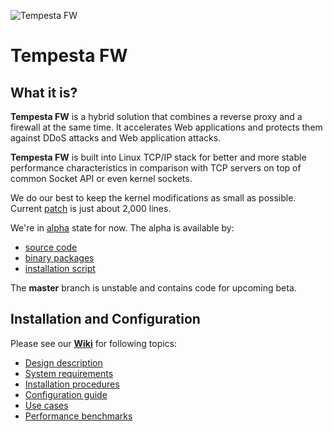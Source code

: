 ![Tempesta FW](https://raw.githubusercontent.com/wiki/tempesta-tech/tempesta/tempesta_technologies_logo_small.png)

# Tempesta FW


## What it is?

**Tempesta FW** is a hybrid solution that combines a reverse proxy and
a firewall at the same time. It accelerates Web applications and protects
them against DDoS attacks and Web application attacks.

**Tempesta FW** is built into Linux TCP/IP stack for better and more stable
performance characteristics in comparison with TCP servers on top of common
Socket API or even kernel sockets.

We do our best to keep the kernel modifications as small as possible. Current
[patch](https://github.com/tempesta-tech/tempesta/blob/master/linux-4.14.32.patch)
is just about 2,000 lines.

We're in [alpha](https://en.wikipedia.org/wiki/Software_release_life_cycle#Alpha)
state for now. The alpha is available by:

* [source code](https://github.com/tempesta-tech/tempesta/tree/release-0.5)
* [binary packages](https://github.com/tempesta-tech/tempesta/releases)
* [installation script](https://github.com/tempesta-tech/tempesta/wiki/Install-from-packages#using-installer-script)

The **master** branch is unstable and contains code for upcoming beta.


## Installation and Configuration

Please see our **[Wiki](https://github.com/tempesta-tech/tempesta/wiki)** for
following topics:

* [Design description](https://github.com/tempesta-tech/tempesta/wiki)
* [System requirements](https://github.com/tempesta-tech/tempesta/wiki/Requirements)
* [Installation procedures](https://github.com/tempesta-tech/tempesta/wiki/Installation)
* [Configuration guide](https://github.com/tempesta-tech/tempesta/wiki/Configuration)
* [Use cases](https://github.com/tempesta-tech/tempesta/wiki/Use-cases)
* [Performance benchmarks](https://github.com/tempesta-tech/tempesta/wiki/Benchmarks)
